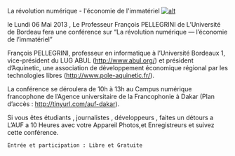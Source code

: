 
 La révolution numérique - l'économie de l'immatériel
[![alt](https://github.com/Dakarlug/scrapper/tumblr_mmag4zOkN71ru7xkao1_1280.png "")](https://github.com/Dakarlug/scrapper/pdf)
    
      
le  Lundi  06  Mai 2013 , Le  Professeur François PELLEGRINI  de L’Université de 
Bordeau fera une conférence sur “La révolution numérique — l’économie de l’immatériel”







François PELLEGRINI, professeur en informatique à l’Université Bordeaux 1, vice-président du LUG ABUL (http://www.abul.org/) et président d’Aquinetic, une association de développement économique régional par les technologies libres (http://www.pole-aquinetic.fr/).



La conférence se déroulera de 10h à 13h au Campus numérique francophone de l’Agence universitaire de la Francophonie à Dakar (Plan d’accès : http://tinyurl.com/auf-dakar).


Si vous êtes étudiants , journalistes , développeurs , faites un détours a L’AUF  a 10 Heures avec votre Appareil Photos,et Enregistreurs et suivez cette conférence.



	Entrée et participation : Libre et Gratuite

    
    
    



    



    



    



    



    



 
    
     